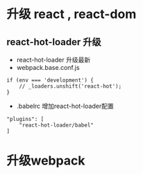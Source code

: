 # 升级 react , react-dom
## react-hot-loader 升级
- react-hot-loader 升级最新
- webpack.base.conf.js
```
if (env === 'development') {
    // _loaders.unshift('react-hot');
}
```
- .babelrc 增加react-hot-loader配置
```
"plugins": [
    "react-hot-loader/babel"
]
```

# 升级webpack
